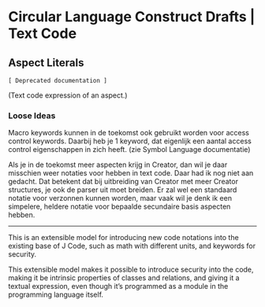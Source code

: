 ﻿Circular Language Construct Drafts | Text Code
==============================================

Aspect Literals
---------------

`[ Deprecated documentation ]`

(Text code expression of an aspect.)

### Loose Ideas

Macro keywords kunnen in de toekomst ook gebruikt worden voor access control keywords. Daarbij heb je 1 keyword, dat eigenlijk een aantal access control eigenschappen in zich heeft. (zie Symbol Language documentatie)

Als je in de toekomst meer aspecten krijg in Creator, dan wil je daar misschien weer notaties voor hebben in text code. Daar had ik nog niet aan gedacht. Dat betekent dat bij uitbreiding van Creator met meer Creator structures, je ook de parser uit moet breiden. Er zal wel een standaard notatie voor verzonnen kunnen worden, maar vaak wil je denk ik een simpelere, heldere notatie voor bepaalde secundaire basis aspecten hebben.

-----

This is an extensible model for introducing new code notations into the existing base of J Code, such as math with different units, and keywords for security.

This extensible model makes it possible to introduce security into the code, making it be intrinsic properties of classes and relations, and giving it a textual expression, even though it’s programmed as a module in the programming language itself.